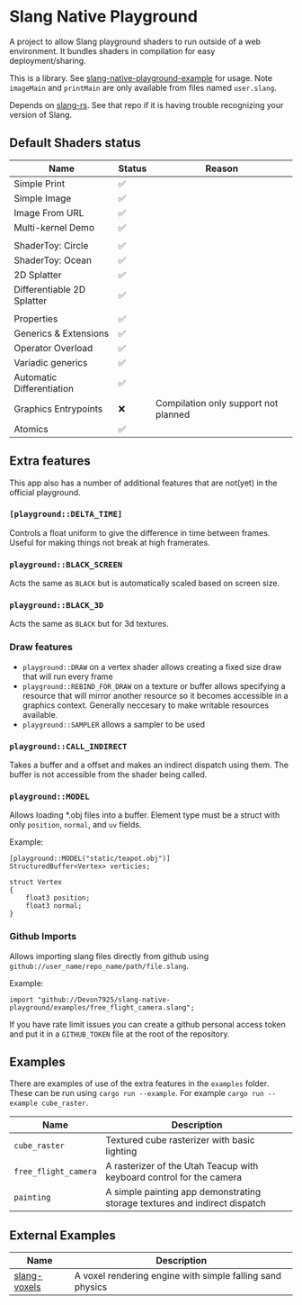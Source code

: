 # Slang Native Playground

A project to allow Slang playground shaders to run outside of a web environment. It bundles shaders in compilation for easy deployment/sharing.

This is a library. See [slang-native-playground-example](https://github.com/Devon7925/slang-native-playground-example) for usage. Note `imageMain` and `printMain` are only available from files named `user.slang`.

Depends on [slang-rs](https://github.com/FloatyMonkey/slang-rs). See that repo if it is having trouble recognizing your version of Slang.

## Default Shaders status

| Name | Status | Reason |
|------|--------|--------|
| Simple Print | ✅ | |
| Simple Image | ✅ | |
| Image From URL | ✅ | |
| Multi-kernel Demo | ✅ | |
| | | |
| ShaderToy: Circle | ✅ | |
| ShaderToy: Ocean | ✅ | |
| 2D Splatter | ✅ | |
| Differentiable 2D Splatter | ✅ | |
| | | |
| Properties | ✅ | |
| Generics & Extensions | ✅ | |
| Operator Overload | ✅ | |
| Variadic generics | ✅ | |
| Automatic Differentiation | ✅ | |
| Graphics Entrypoints | ❌ | Compilation only support not planned |
| Atomics | ✅ | |

## Extra features

This app also has a number of additional features that are not(yet) in the official playground.

### `[playground::DELTA_TIME]`

Controls a float uniform to give the difference in time between frames. Useful for making things not break at high framerates.

### `playground::BLACK_SCREEN`

Acts the same as `BLACK` but is automatically scaled based on screen size.

### `playground::BLACK_3D`

Acts the same as `BLACK` but for 3d textures.

### Draw features

* `playground::DRAW` on a vertex shader allows creating a fixed size draw that will run every frame
* `playground::REBIND_FOR_DRAW` on a texture or buffer allows specifying a resource that will mirror another resource so it becomes accessible in a graphics context. Generally neccesary to make writable resources available.
* `playground::SAMPLER` allows a sampler to be used

### `playground::CALL_INDIRECT`

Takes a buffer and a offset and makes an indirect dispatch using them. The buffer is not accessible from the shader being called.

### `playground::MODEL`

Allows loading *.obj files into a buffer. Element type must be a struct with only `position`, `normal`, and `uv` fields.

Example:

```slang
[playground::MODEL("static/teapot.obj")]
StructuredBuffer<Vertex> verticies;

struct Vertex
{
    float3 position;
    float3 normal;
}
```

### Github Imports

Allows importing slang files directly from github using `github://user_name/repo_name/path/file.slang`.

Example:

```slang
import "github://Devon7925/slang-native-playground/examples/free_flight_camera.slang";
```

If you have rate limit issues you can create a github personal access token and put it in a `GITHUB_TOKEN` file at the root of the repository.

## Examples

There are examples of use of the extra features in the `examples` folder. These can be run using `cargo run --example`. For example `cargo run --example cube_raster`.

| Name | Description |
|------|--------|
| `cube_raster` | Textured cube rasterizer with basic lighting |
| `free_flight_camera` | A rasterizer of the Utah Teacup with keyboard control for the camera |
| `painting` | A simple painting app demonstrating storage textures and indirect dispatch |

## External Examples

| Name | Description |
|------|--------|
| [slang-voxels](https://github.com/Devon7925/slang-voxels) | A voxel rendering engine with simple falling sand physics |

